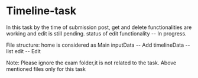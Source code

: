 # Timeline-task

In this task by the time of submission post, get and delete functionalities are working and edit is still pending.
status of edit functionality -- In progress.

File structure:
home is considered as Main
inputData -- Add
timelineData -- list
edit -- Edit

Note: Please ignore the exam folder,it is not related to the task. Above mentioned files only for this task
